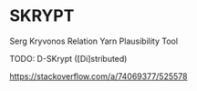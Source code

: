 # SKRYPT
Serg Kryvonos Relation Yarn Plausibility Tool

TODO: D-SKrypt ([Di]stributed)

 https://stackoverflow.com/a/74069377/525578